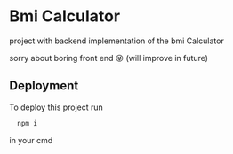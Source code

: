 
# Bmi Calculator

project with backend implementation of the bmi Calculator

sorry about boring front end 😜 (will improve in future)




## Deployment

To deploy this project run

```bash
  npm i
```
in your cmd 
